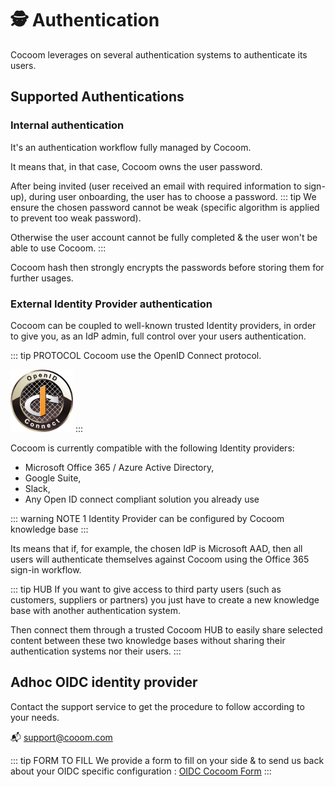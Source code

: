 # 🕵️ Authentication

Cocoom leverages on several authentication systems to authenticate its users.


## Supported Authentications

### Internal authentication

It's an authentication workflow fully managed by Cocoom.

It means that, in that case, Cocoom owns the user password.

After being invited (user received an email with required information to sign-up), during user onboarding, the user has to choose a password.
::: tip
We ensure the chosen password cannot be weak (specific algorithm is applied to prevent too weak password).

Otherwise the user account cannot be fully completed & the user won't be able to use Cocoom.
:::

Cocoom hash then strongly encrypts the passwords before storing them for further usages.


### External Identity Provider authentication

Cocoom can be coupled to well-known trusted Identity providers, in order to give you, as an IdP admin, full control over your users authentication.

::: tip PROTOCOL
Cocoom use the OpenID Connect protocol.

<img alt="OIDC logo" height="100" src="/img/infra/oidc.png">
:::

Cocoom is currently compatible with the following Identity providers:

- Microsoft Office 365 / Azure Active Directory,
- Google Suite,
- Slack,
- Any Open ID connect compliant solution you already use

::: warning NOTE
1 Identity Provider can be configured by Cocoom knowledge base
:::

Its means that if, for example, the chosen IdP is Microsoft AAD, then all users will authenticate themselves against Cocoom using the Office 365 sign-in workflow.

::: tip HUB
If you want to give access to third party users (such as customers, suppliers or partners) you just have to create a new knowledge base with another authentication system.

Then connect them through a trusted Cocoom HUB to easily share selected content between these two knowledge bases without sharing their authentication systems nor their users.
:::

## Adhoc OIDC identity provider

Contact the support service to get the procedure to follow according to your needs.

📬 [support@cooom.com](mailto:support@cooom.com)

::: tip FORM TO FILL
We provide a form to fill on your side & to send us back about your OIDC specific configuration : [OIDC Cocoom Form](/doc/en/OpenID_Connect_Form-en.pdf)
:::
